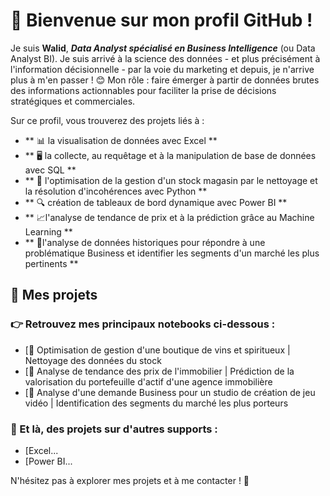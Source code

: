 # 👋 Bienvenue sur mon profil GitHub ! 

Je suis **Walid**, ***Data Analyst spécialisé en Business Intelligence*** (ou Data Analyst BI). 
Je suis arrivé à la science des données - et plus précisément à l'information décisionnelle - par la voie du marketing et depuis, je n'arrive plus à m'en passer ! 😊
Mon rôle : faire émerger à partir de données brutes des informations actionnables pour faciliter la prise de décisions stratégiques et commerciales.

Sur ce profil, vous trouverez des projets liés à :
- ** 📊 la visualisation de données avec Excel **
- ** 🖥 la collecte, au requêtage et à la manipulation de base de données avec SQL **
- ** 🐍 l'optimisation de la gestion d'un stock magasin par le nettoyage et la résolution d'incohérences avec Python **
- ** 🔍 création de tableaux de bord dynamique avec Power BI **
- ** 📈l'analyse de tendance de prix et à la prédiction grâce au Machine Learning **
- ** 🔎l'analyse de données historiques pour répondre à une problématique Business et identifier les segments d'un marché les plus pertinents **

## 📂 Mes projets 
### 👉 Retrouvez mes principaux notebooks ci-dessous : 

- [🔗 Optimisation de gestion d'une boutique de vins et spiritueux | Nettoyage des données du stock   
- [🔗 Analyse de tendance des prix de l'immobilier | Prédiction de la valorisation du portefeuille d'actif d'une agence immobilière 
- [🔗 Analyse d'une demande Business pour un studio de création de jeu vidéo | Identification des segments du marché les plus porteurs

### 📌 Et là, des projets sur d'autres supports :

- [Excel...
- [Power BI...

N'hésitez pas à explorer mes projets et à me contacter ! 🚀

